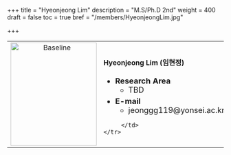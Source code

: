 +++
title = "Hyeonjeong Lim"
description = "M.S/Ph.D 2nd"
weight = 400
draft = false
toc = true
bref = "/members/HyeonjeongLim.jpg"

+++

<table>
    <tr>
       <td width="280" align="center" valign="top">
          <img alt="Baseline" width="200px" height="240" src="/members/HyeonjeongLim.jpg">
       </td>
       <td>
            <h4>Hyeonjeong Lim (임현정)</h4>
            <ul class="member_info">
                <li style="font-size: 18px"><b>Research Area</b>
                    <ul class="interest">
                        <li style="margin-bottom: 5px">TBD</li>
                    </ul>
                </li>
                <li style="font-size: 18px"><b>E-mail</b>
                    <ul>
                        <li style="margin-bottom: 5px">jeonggg119@yonsei.ac.kr</li>
                    </ul>
                </li>
            </ul>


         </td>
    </tr>
</table>